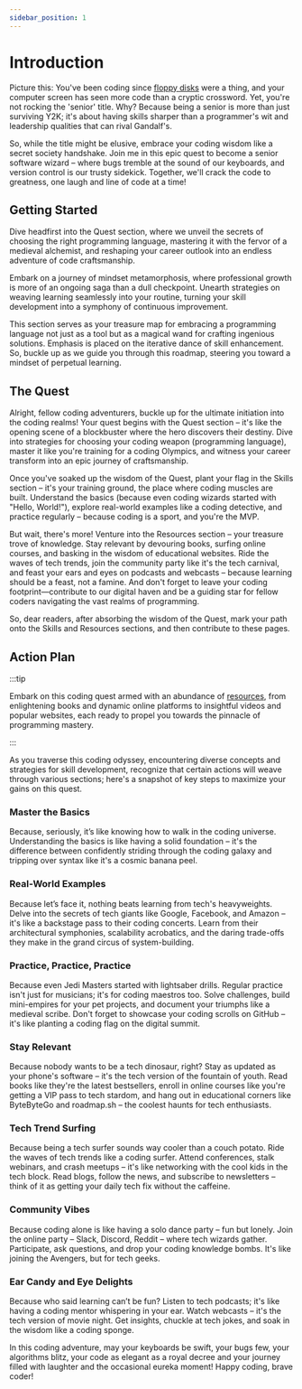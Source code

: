 ```yaml
---
sidebar_position: 1
---
```


# Introduction

Picture this: You've been coding since [floppy disks](https://en.wikipedia.org/wiki/Floppy_disk) were a thing, and your computer screen has seen more code than a cryptic crossword.
Yet, you're not rocking the 'senior' title. Why? Because being a senior is more than just surviving Y2K; it's about having skills sharper than a programmer's wit and leadership qualities that can rival Gandalf's.

So, while the title might be elusive, embrace your coding wisdom like a secret society handshake. Join me in this epic quest to become a senior software wizard –
where bugs tremble at the sound of our keyboards, and version control is our trusty sidekick. Together, we'll crack the code to greatness, one laugh and line of code at a time!

## Getting Started

Dive headfirst into the Quest section, where we unveil the secrets of choosing the right programming language, mastering it with the fervor of a medieval alchemist, and reshaping your career outlook into an endless adventure of code craftsmanship.

Embark on a journey of mindset metamorphosis, where professional growth is more of an ongoing saga than a dull checkpoint.
Unearth strategies on weaving learning seamlessly into your routine, turning your skill development into a symphony of continuous improvement.

This section serves as your treasure map for embracing a programming language not just as a tool but as a magical wand for crafting ingenious solutions.
Emphasis is placed on the iterative dance of skill enhancement.
So, buckle up as we guide you through this roadmap, steering you toward a mindset of perpetual learning.

## The Quest

Alright, fellow coding adventurers, buckle up for the ultimate initiation into the coding realms!
Your quest begins with the Quest section – it's like the opening scene of a blockbuster where the hero discovers their destiny.
Dive into strategies for choosing your coding weapon (programming language), master it like you're training for a coding Olympics, and witness your career transform into an epic journey of craftsmanship.

Once you've soaked up the wisdom of the Quest, plant your flag in the Skills section – it's your training ground, the place where coding muscles are built.
Understand the basics (because even coding wizards started with "Hello, World!"), explore real-world examples like a coding detective, and practice regularly – because coding is a sport, and you're the MVP.

But wait, there's more! Venture into the Resources section – your treasure trove of knowledge. Stay relevant by devouring books, surfing online courses, and basking in the wisdom of educational websites.
Ride the waves of tech trends, join the community party like it's the tech carnival, and feast your ears and eyes on podcasts and webcasts – because learning should be a feast, not a famine.
And don't forget to leave your coding footprint—contribute to our digital haven and be a guiding star for fellow coders navigating the vast realms of programming.

So, dear readers, after absorbing the wisdom of the Quest, mark your path onto the Skills and Resources sections, and then contribute to these pages.

## Action Plan

:::tip

Embark on this coding quest armed with an abundance of [resources](/docs/resources/introduction), from enlightening books and dynamic online platforms to insightful videos and popular websites, each ready to propel you towards the pinnacle of programming mastery.

:::

As you traverse this coding odyssey, encountering diverse concepts and strategies for skill development, recognize that certain actions will weave through various sections; here's a snapshot of key steps to maximize your gains on this quest.

### Master the Basics

Because, seriously, it’s like knowing how to walk in the coding universe.
Understanding the basics is like having a solid foundation – it's the difference between confidently striding through the coding galaxy and tripping over syntax like it's a cosmic banana peel.

### Real-World Examples

Because let’s face it, nothing beats learning from tech's heavyweights.
Delve into the secrets of tech giants like Google, Facebook, and Amazon – it's like a backstage pass to their coding concerts.
Learn from their architectural symphonies, scalability acrobatics, and the daring trade-offs they make in the grand circus of system-building.

### Practice, Practice, Practice

Because even Jedi Masters started with lightsaber drills.
Regular practice isn't just for musicians; it's for coding maestros too.
Solve challenges, build mini-empires for your pet projects, and document your triumphs like a medieval scribe.
Don't forget to showcase your coding scrolls on GitHub – it's like planting a coding flag on the digital summit.

### Stay Relevant

Because nobody wants to be a tech dinosaur, right?
Stay as updated as your phone's software – it's the tech version of the fountain of youth.
Read books like they're the latest bestsellers, enroll in online courses like you're getting a VIP pass to tech stardom, and hang out in educational corners like ByteByteGo and roadmap.sh – the coolest haunts for tech enthusiasts.

### Tech Trend Surfing

Because being a tech surfer sounds way cooler than a couch potato.
Ride the waves of tech trends like a coding surfer.
Attend conferences, stalk webinars, and crash meetups – it's like networking with the cool kids in the tech block.
Read blogs, follow the news, and subscribe to newsletters – think of it as getting your daily tech fix without the caffeine.

### Community Vibes

Because coding alone is like having a solo dance party – fun but lonely.
Join the online party – Slack, Discord, Reddit – where tech wizards gather.
Participate, ask questions, and drop your coding knowledge bombs.
It's like joining the Avengers, but for tech geeks.

### Ear Candy and Eye Delights

Because who said learning can’t be fun?
Listen to tech podcasts; it's like having a coding mentor whispering in your ear.
Watch webcasts – it's the tech version of movie night. Get insights, chuckle at tech jokes, and soak in the wisdom like a coding sponge.

In this coding adventure, may your keyboards be swift, your bugs few, your algorithms blitz, your code as elegant as a royal decree and your journey filled with laughter and the occasional eureka moment!
Happy coding, brave coder!
